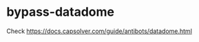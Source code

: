 # bypass-datadome
Check https://docs.capsolver.com/guide/antibots/datadome.html
                                                                                        